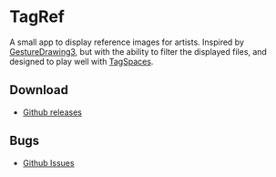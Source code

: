 # TagRef

A small app to display reference images for artists. Inspired by [GestureDrawing3](https://cubebrush.co/advanches/products/d9q6yq/gesturedrawing), but with the ability to filter the displayed files, and designed to play well with [TagSpaces](https://www.tagspaces.org/).

## Download

* [Github releases](https://github.com/arcandio/TagRef/releases)

## Bugs

* [Github Issues](https://github.com/arcandio/TagRef/issues)

